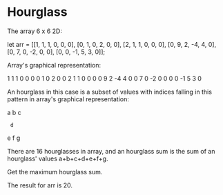# Hourglass

The array 6 x 6 2D: 

let arr = [[1, 1, 1, 0, 0, 0], [0, 1, 0, 2, 0, 0], [2, 1, 1, 0, 0, 0], [0, 9, 2, -4, 4, 0], [0, 7, 0, -2, 0, 0], [0, 0, -1, 5, 3, 0]];

Array's graphical representation:

1  1  1  0  0  0
0  1  0  2  0  0
2  1  1  0  0  0
0  9  2 -4  4  0
0  7  0 -2  0  0
0  0 -1  5  3  0

An hourglass in this case is a subset of values with indices falling in this pattern in array's graphical representation:

a  b  c

     d

e  f  g

There are 16 hourglasses in array, and an hourglass sum is the sum of an hourglass' values a+b+c+d+e+f+g.

Get the maximum hourglass sum.

The result for arr is 20.

